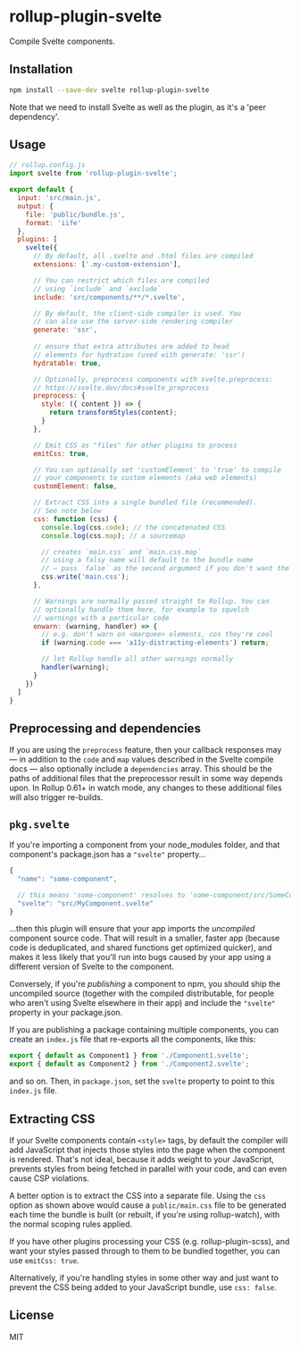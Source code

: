 # rollup-plugin-svelte

Compile Svelte components.


## Installation

```bash
npm install --save-dev svelte rollup-plugin-svelte
```

Note that we need to install Svelte as well as the plugin, as it's a 'peer dependency'.


## Usage

```js
// rollup.config.js
import svelte from 'rollup-plugin-svelte';

export default {
  input: 'src/main.js',
  output: {
    file: 'public/bundle.js',
    format: 'iife'
  },
  plugins: [
    svelte({
      // By default, all .svelte and .html files are compiled
      extensions: ['.my-custom-extension'],

      // You can restrict which files are compiled
      // using `include` and `exclude`
      include: 'src/components/**/*.svelte',

      // By default, the client-side compiler is used. You
      // can also use the server-side rendering compiler
      generate: 'ssr',
      
      // ensure that extra attributes are added to head
      // elements for hydration (used with generate: 'ssr')
      hydratable: true,

      // Optionally, preprocess components with svelte.preprocess:
      // https://svelte.dev/docs#svelte_preprocess
      preprocess: {
        style: ({ content }) => {
          return transformStyles(content);
        }
      },

      // Emit CSS as "files" for other plugins to process
      emitCss: true,

      // You can optionally set 'customElement' to 'true' to compile
      // your components to custom elements (aka web elements)
      customElement: false,

      // Extract CSS into a single bundled file (recommended).
      // See note below
      css: function (css) {
        console.log(css.code); // the concatenated CSS
        console.log(css.map); // a sourcemap

        // creates `main.css` and `main.css.map`
        // using a falsy name will default to the bundle name
        // — pass `false` as the second argument if you don't want the sourcemap
        css.write('main.css');
      },

      // Warnings are normally passed straight to Rollup. You can
      // optionally handle them here, for example to squelch
      // warnings with a particular code
      onwarn: (warning, handler) => {
        // e.g. don't warn on <marquee> elements, cos they're cool
        if (warning.code === 'a11y-distracting-elements') return;

        // let Rollup handle all other warnings normally
        handler(warning);
      }
    })
  ]
}
```


## Preprocessing and dependencies

If you are using the `preprocess` feature, then your callback responses may — in addition to the `code` and `map` values described in the Svelte compile docs — also optionally include a `dependencies` array. This should be the paths of additional files that the preprocessor result in some way depends upon. In Rollup 0.61+ in watch mode, any changes to these additional files will also trigger re-builds.


## `pkg.svelte`

If you're importing a component from your node_modules folder, and that component's package.json has a `"svelte"` property...

```js
{
  "name": "some-component",

  // this means 'some-component' resolves to 'some-component/src/SomeComponent.svelte'
  "svelte": "src/MyComponent.svelte"
}
```

...then this plugin will ensure that your app imports the *uncompiled* component source code. That will result in a smaller, faster app (because code is deduplicated, and shared functions get optimized quicker), and makes it less likely that you'll run into bugs caused by your app using a different version of Svelte to the component.

Conversely, if you're *publishing* a component to npm, you should ship the uncompiled source (together with the compiled distributable, for people who aren't using Svelte elsewhere in their app) and include the `"svelte"` property in your package.json.

If you are publishing a package containing multiple components, you can create an `index.js` file that re-exports all the components, like this:

```js
export { default as Component1 } from './Component1.svelte';
export { default as Component2 } from './Component2.svelte';
```

and so on. Then, in `package.json`, set the `svelte` property to point to this `index.js` file.


## Extracting CSS

If your Svelte components contain `<style>` tags, by default the compiler will add JavaScript that injects those styles into the page when the component is rendered. That's not ideal, because it adds weight to your JavaScript, prevents styles from being fetched in parallel with your code, and can even cause CSP violations.

A better option is to extract the CSS into a separate file. Using the `css` option as shown above would cause a `public/main.css` file to be generated each time the bundle is built (or rebuilt, if you're using rollup-watch), with the normal scoping rules applied.

If you have other plugins processing your CSS (e.g. rollup-plugin-scss), and want your styles passed through to them to be bundled together, you can use `emitCss: true`.

Alternatively, if you're handling styles in some other way and just want to prevent the CSS being added to your JavaScript bundle, use `css: false`.


## License

MIT
